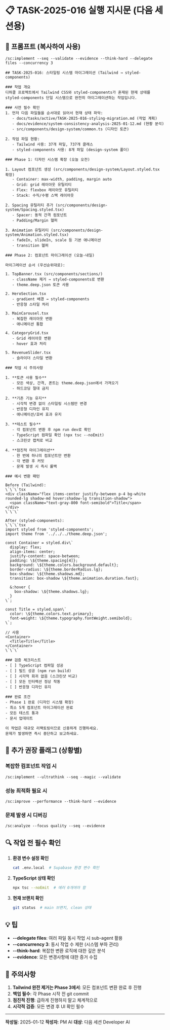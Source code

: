 # 📋 TASK-2025-016 실행 지시문 (다음 세션용)

## 🎯 프롬프트 (복사하여 사용)

```
/sc:implement --seq --validate --evidence --think-hard --delegate files --concurrency 3

## TASK-2025-016: 스타일링 시스템 마이그레이션 (Tailwind → styled-components)

### 작업 개요
디하클 프로젝트에서 Tailwind CSS와 styled-components가 혼재된 현재 상태를 
styled-components 단일 시스템으로 완전히 마이그레이션하는 작업입니다.

### 사전 필수 확인
1. 먼저 다음 파일들을 순서대로 읽어서 현재 상태 파악:
   - docs/tasks/active/TASK-2025-016-styling-migration.md (작업 계획)
   - docs/evidence/system-consistency-analysis-2025-01-12.md (현황 분석)
   - src/components/design-system/common.ts (디자인 토큰)

2. 작업 파일 현황:
   - Tailwind 사용: 37개 파일, 737개 클래스
   - styled-components 사용: 8개 파일 (design-system 폴더)

### Phase 1: 디자인 시스템 확장 (오늘 오전)

1. Layout 컴포넌트 생성 (src/components/design-system/Layout.styled.tsx 확장)
   - Container: max-width, padding, margin auto
   - Grid: grid 레이아웃 유틸리티
   - Flex: flexbox 레이아웃 유틸리티
   - Stack: 수직/수평 스택 레이아웃

2. Spacing 유틸리티 추가 (src/components/design-system/Spacing.styled.tsx)
   - Spacer: 동적 간격 컴포넌트
   - Padding/Margin 헬퍼

3. Animation 유틸리티 (src/components/design-system/Animation.styled.tsx)
   - fadeIn, slideIn, scale 등 기본 애니메이션
   - transition 헬퍼

### Phase 2: 컴포넌트 마이그레이션 (오늘-내일)

마이그레이션 순서 (우선순위대로):

1. TopBanner.tsx (src/components/sections/)
   - className 제거 → styled-components로 변환
   - theme.deep.json 토큰 사용

2. HeroSection.tsx
   - gradient 배경 → styled-components
   - 반응형 스타일 처리

3. MainCarousel.tsx
   - 복잡한 레이아웃 변환
   - 애니메이션 통합

4. CategoryGrid.tsx
   - Grid 레이아웃 변환
   - hover 효과 처리

5. RevenueSlider.tsx
   - 슬라이더 스타일 변환

### 작업 시 주의사항

1. **토큰 사용 필수**
   - 모든 색상, 간격, 폰트는 theme.deep.json에서 가져오기
   - 하드코딩 절대 금지

2. **기존 기능 유지**
   - 시각적 변경 없이 스타일링 시스템만 변경
   - 반응형 디자인 유지
   - 애니메이션/호버 효과 유지

3. **테스트 필수**
   - 각 컴포넌트 변환 후 npm run dev로 확인
   - TypeScript 컴파일 확인 (npx tsc --noEmit)
   - 스크린샷 캡처로 비교

4. **점진적 마이그레이션**
   - 한 번에 하나의 컴포넌트만 변환
   - 각 변환 후 커밋
   - 문제 발생 시 즉시 롤백

### 예시 변환 패턴

Before (Tailwind):
\`\`\`tsx
<div className="flex items-center justify-between p-4 bg-white rounded-lg shadow-md hover:shadow-lg transition-shadow">
  <span className="text-gray-800 font-semibold">Title</span>
</div>
\`\`\`

After (styled-components):
\`\`\`tsx
import styled from 'styled-components';
import theme from '../../../theme.deep.json';

const Container = styled.div\`
  display: flex;
  align-items: center;
  justify-content: space-between;
  padding: \${theme.spacing[4]};
  background: \${theme.colors.background.default};
  border-radius: \${theme.borderRadius.lg};
  box-shadow: \${theme.shadows.md};
  transition: box-shadow \${theme.animation.duration.fast};
  
  &:hover {
    box-shadow: \${theme.shadows.lg};
  }
\`;

const Title = styled.span\`
  color: \${theme.colors.text.primary};
  font-weight: \${theme.typography.fontWeight.semibold};
\`;

// 사용
<Container>
  <Title>Title</Title>
</Container>
\`\`\`

### 검증 체크리스트
- [ ] TypeScript 컴파일 성공
- [ ] 빌드 성공 (npm run build)
- [ ] 시각적 회귀 없음 (스크린샷 비교)
- [ ] 모든 인터랙션 정상 작동
- [ ] 반응형 디자인 유지

### 완료 조건
- Phase 1 완료 (디자인 시스템 확장)
- 최소 5개 컴포넌트 마이그레이션 완료
- 모든 테스트 통과
- 문서 업데이트

이 작업은 대규모 리팩토링이므로 신중하게 진행하세요.
문제가 발생하면 즉시 중단하고 보고하세요.
```

## 📌 추가 권장 플래그 (상황별)

### 복잡한 컴포넌트 작업 시
```
/sc:implement --ultrathink --seq --magic --validate
```

### 성능 최적화 필요 시
```
/sc:improve --performance --think-hard --evidence
```

### 문제 발생 시 디버깅
```
/sc:analyze --focus quality --seq --evidence
```

## 🔍 작업 전 필수 확인

1. **환경 변수 설정 확인**
   ```bash
   cat .env.local  # Supabase 환경 변수 확인
   ```

2. **TypeScript 상태 확인**
   ```bash
   npx tsc --noEmit  # 에러 0개여야 함
   ```

3. **현재 브랜치 확인**
   ```bash
   git status  # main 브랜치, clean 상태
   ```

## 💡 팁

- **--delegate files**: 여러 파일 동시 작업 시 sub-agent 활용
- **--concurrency 3**: 동시 작업 수 제한 (시스템 부하 관리)
- **--think-hard**: 복잡한 변환 로직에 대한 깊은 분석
- **--evidence**: 모든 변경사항에 대한 증거 수집

## 🚨 주의사항

1. **Tailwind 완전 제거는 Phase 3에서**: 모든 컴포넌트 변환 완료 후 진행
2. **백업 필수**: 각 Phase 시작 전 git commit
3. **점진적 진행**: 급하게 진행하지 말고 체계적으로
4. **시각적 검증**: 모든 변경 후 UI 확인 필수

---

**작성일**: 2025-01-12
**작성자**: PM AI
**대상**: 다음 세션 Developer AI